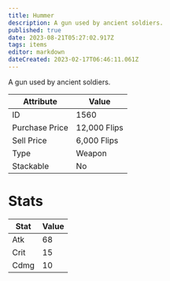 ```yaml
---
title: Hummer
description: A gun used by ancient soldiers.
published: true
date: 2023-08-21T05:27:02.917Z
tags: items
editor: markdown
dateCreated: 2023-02-17T06:46:11.061Z
---
```


A gun used by ancient soldiers.

|Attribute|Value|
|-|-|
|ID|1560|
|Purchase Price|12,000 Flips|
|Sell Price|6,000 Flips|
|Type|Weapon|
|Stackable|No|

# Stats
|Stat|Value|
|-|-|
|Atk|68|
|Crit|15|
|Cdmg|10|
